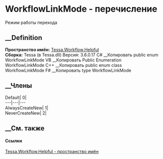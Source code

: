 # WorkflowLinkMode - перечисление
Режим работы перехода
## __Definition
 **Пространство имён:** [Tessa.Workflow.Helpful](N_Tessa_Workflow_Helpful.htm)  
 **Сборка:** Tessa (в Tessa.dll) Версия: 3.6.0.17
C# __Копировать
     public enum WorkflowLinkMode
VB __Копировать
     Public Enumeration WorkflowLinkMode
C++ __Копировать
     public enum class WorkflowLinkMode
F# __Копировать
     type WorkflowLinkMode
##  __Члены
Default| 0|  
---|---|---  
AlwaysCreateNew| 1|  
NeverCreateNew| 2|  
## __См. также
#### Ссылки
[Tessa.Workflow.Helpful - пространство имён](N_Tessa_Workflow_Helpful.htm)

